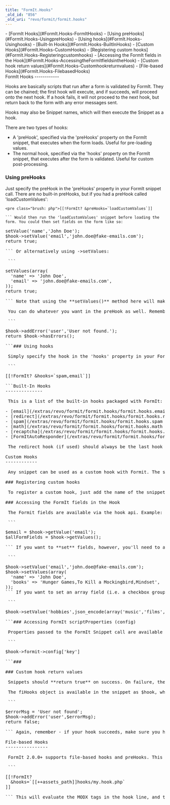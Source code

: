 ```yaml
---
title: "FormIt.Hooks"
_old_id: "856"
_old_uri: "revo/formit/formit.hooks"
---
```


<div>- [FormIt Hooks](#FormIt.Hooks-FormItHooks)
  - [Using preHooks](#FormIt.Hooks-UsingpreHooks)
  - [Using hooks](#FormIt.Hooks-Usinghooks)
- [Built-In Hooks](#FormIt.Hooks-BuiltInHooks)
- [Custom Hooks](#FormIt.Hooks-CustomHooks)
  - [Registering custom hooks](#FormIt.Hooks-Registeringcustomhooks)
  - [Accessing the FormIt fields in the Hook](#FormIt.Hooks-AccessingtheFormItfieldsintheHook)
  - [Custom hook return values](#FormIt.Hooks-Customhookreturnvalues)
- [File-based Hooks](#FormIt.Hooks-FilebasedHooks)

</div>FormIt Hooks
------------

 Hooks are basically scripts that run after a form is validated by FormIt. They can be chained; the first hook will execute, and if succeeds, will proceed onto the next hook. If a hook fails, it will not proceed to the next hook, but return back to the form with any error messages sent.

 Hooks may also be Snippet names, which will then execute the Snippet as a hook.

 There are two types of hooks:

- A 'preHook', specified via the 'preHooks' property on the FormIt snippet, that executes when the form loads. Useful for pre-loading values.
- The normal hook, specified via the 'hooks' property on the FormIt snippet, that executes after the form is validated. Useful for custom post-processing.

### Using preHooks

 Just specify the preHook in the 'preHooks' property in your FormIt snippet call. There are no built-in preHooks, but if you had a preHook called 'loadCustomValues':

 ```
<pre class="brush: php">[[!FormIt? &preHooks=`loadCustomValues`]]

``` Would then run the 'loadCustomValues' snippet before loading the form. You could then set fields on the form like so:

 ```
<pre class="brush: php"><?php
$hook->setValue('name','John Doe');
$hook->setValue('email','john.doe@fake-emails.com');
return true;

``` Or alternatively using ->setValues:

 ```
<pre class="brush: php"><?php
$hook->setValues(array(
  'name' => 'John Doe',
  'email' => 'john.doe@fake-emails.com',
));
return true;

``` Note that using the **setValues()** method here will make the corresponding placeholders available to your email chunk; the effect of manually setting values is similar to adding hidden fields to your form.

 You can do whatever you want in the preHook as well. Remember to return true if your preHook or Hook is successful. If you want to add an error message to a field:

 ```
<pre class="brush: php">$hook->addError('user','User not found.');
return $hook->hasErrors();

```### Using hooks

 Simply specify the hook in the 'hooks' property in your FormIt snippet call. For example, this loads the spam and email hooks:

 ```
<pre class="brush: php">[[!FormIt? &hooks=`spam,email`]]

```Built-In Hooks
--------------

 This is a list of the built-in hooks packaged with FormIt:

- [email](/extras/revo/formit/formit.hooks/formit.hooks.email "FormIt.Hooks.email")
- [redirect](/extras/revo/formit/formit.hooks/formit.hooks.redirect "FormIt.Hooks.redirect")
- [spam](/extras/revo/formit/formit.hooks/formit.hooks.spam "FormIt.Hooks.spam")
- [math](/extras/revo/formit/formit.hooks/formit.hooks.math "FormIt.Hooks.math")
- [recaptcha](/extras/revo/formit/formit.hooks/formit.hooks.recaptcha "FormIt.Hooks.recaptcha")
- [FormItAutoResponder](/extras/revo/formit/formit.hooks/formit.hooks.formitautoresponder "FormIt.Hooks.FormItAutoResponder")

 The redirect hook (if used) should always be the last hook specified. Remember that the hooks execute in the order they are specified in the property.

Custom Hooks
------------

 Any snippet can be used as a custom hook with Formit. The snippet should return true on success and either false or an array of error messages on failure (see below). If the snippet returns false, hooks listed after the snippet in the &hooks parameter will not execute. If the snippet is not found, the hooks following it in the list _will_ execute.

### Registering custom hooks

 To register a custom hook, just add the name of the snippet to the &hooks parameter. The hooks will execute in the order that they appear in the &hooks parameter. Your snippet can be at any position in the list.

### Accessing the FormIt fields in the Hook

 The Formit fields are available via the hook api. Example:

 ```
<pre class="brush: php">$email = $hook->getValue('email');
$allFormFields = $hook->getValues();

``` If you want to **set** fields, however, you'll need to access them this way:

 ```
<pre class="brush: php">$hook->setValue('email','john.doe@fake-emails.com');
$hook->setValues(array(
  'name' => 'John Doe',
  'books' => 'Hunger Games,To Kill a Mockingbird,Mindset',
)); 
``` If you want to set an array field (i.e. a checkbox group with the same name, a select multiple field) in a preHook, you have to json\_encode the array value.

 ```
<pre class="brush: php">$hook->setValue('hobbies',json_encode(array('music','films','books')));

```### Accessing FormIt scriptProperties (config)

 Properties passed to the FormIt Snippet call are available in the config property of the $formit object exposed in a Hook.

 ```
<pre class="brush: php">$hook->formit->config['key']

```### 

### Custom hook return values

 Snippets should **return true** on success. On failure, the snippet can set error messages in the hook object's errors variable and return false. In either case, hooks listed after the custom hook in the &hooks parameter will not execute.

 The fiHooks object is available in the snippet as $hook, which can be used to return generic error messages from the snippet:

 ```
<pre class="brush: php">$errorMsg = 'User not found';
$hook->addError('user',$errorMsg);
return false;

``` Again, remember - if your hook succeeds, make sure you have "return true;" at the end of your Hook. If you use "return false;" or do not return a value, FormIt will assume the Hook failed. Also, be sure that any custom hooks you specify come before the redirect hook in the hooks property.

File-based Hooks
----------------

 FormIt 2.0.0+ supports file-based hooks and preHooks. This means that you can point FormIt straight to a PHP file to use as a custom hook. For example:

 ```
<pre class="brush: php">[[!FormIt? 
  &hooks=`[[++assets_path]]hooks/my.hook.php`
]]

``` This will evaluate the MODX tags in the hook line, and then look for the hook at assets/hooks/my.hook.php. If the file is found, it will evaluate the hook from there.